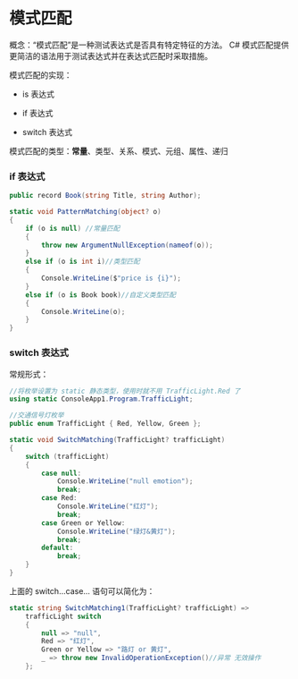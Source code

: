 # 模式匹配



概念：“模式匹配”是一种测试表达式是否具有特定特征的方法。 C# 模式匹配提供更简洁的语法用于测试表达式并在表达式匹配时采取措施。

模式匹配的实现：

- is 表达式

- if 表达式

- switch 表达式

模式匹配的类型：**常量**、类型、关系、模式、元组、属性、递归



### if 表达式

```C#
public record Book(string Title, string Author);

static void PatternMatching(object? o)
{
    if (o is null) //常量匹配
    {
        throw new ArgumentNullException(nameof(o));
    }
    else if (o is int i)//类型匹配
    {
        Console.WriteLine($"price is {i}");
    }
    else if (o is Book book)//自定义类型匹配
    {
        Console.WriteLine(o);
    }
}
```



### switch 表达式

常规形式：

```C#
//将枚举设置为 static 静态类型，使用时就不用 TrafficLight.Red 了
using static ConsoleApp1.Program.TrafficLight;

//交通信号灯枚举
public enum TrafficLight { Red, Yellow, Green };

static void SwitchMatching(TrafficLight? trafficLight)
{
    switch (trafficLight)
    {
        case null:
            Console.WriteLine("null emotion");
            break;
        case Red:
            Console.WriteLine("红灯");
            break;
        case Green or Yellow:
            Console.WriteLine("绿灯&黄灯");
            break;
        default:
            break;
    }
}
```

上面的 switch...case... 语句可以简化为：

```C#
static string SwitchMatching1(TrafficLight? trafficLight) =>
    trafficLight switch
    {
        null => "null",
        Red => "红灯",
        Green or Yellow => "路灯 or 黄灯",
        _ => throw new InvalidOperationException()//异常 无效操作
    };
```
